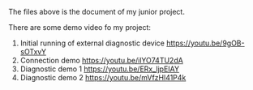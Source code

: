 The files above is the document of my junior project.

There are some demo video fo my project:
1. Initial running of external diagnostic device
https://youtu.be/9gOB-sOTxvY
2. Connection demo
https://youtu.be/ilYO74TU2dA
3. Diagnostic demo 1
https://youtu.be/ERx_ljpEIAY
4. Diagnostic demo 2
https://youtu.be/mVfzHl41P4k
